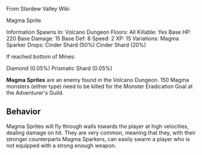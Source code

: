 From Stardew Valley Wiki

Magma Sprite

Information Spawns In: Volcano Dungeon Floors: All Killable: Yes Base HP: 220 Base Damage: 15 Base Def: 8 Speed: 2 XP: 15 Variations: Magma Sparker Drops: Cinder Shard (50%) Cinder Shard (20%)

If reached bottom of Mines:

Diamond (0.05%) Prismatic Shard (0.05%)

**Magma Sprites** are an enemy found in the Volcano Dungeon. 150 Magma monsters (either type) need to be killed for the Monster Eradication Goal at the Adventurer's Guild.

## Behavior

Magma Sprites will fly through walls towards the player at high velocities, dealing damage on hit. They are very common, meaning that they, with their stronger counterparts Magma Sparkers, can easily swarm a player who is not equipped with a strong enough weapon.